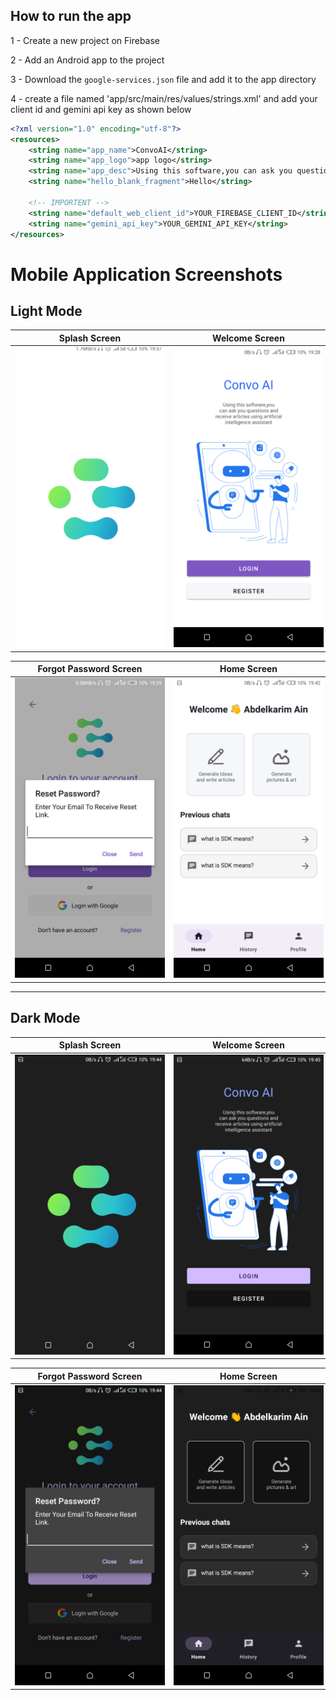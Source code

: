 ## How to run the app

1   -   Create a new project on Firebase

2   -   Add an Android app to the project

3   -   Download the `google-services.json` file and add it to the app directory

4   -   create a file named 'app/src/main/res/values/strings.xml' and add your client id and gemini api key as shown below



```xml
<?xml version="1.0" encoding="utf-8"?>
<resources>
    <string name="app_name">ConvoAI</string>
    <string name="app_logo">app logo</string>
    <string name="app_desc">Using this software,you can ask you questions and receive articles using artificial intelligence assistant</string>
    <string name="hello_blank_fragment">Hello</string>

    <!-- IMPORTENT -->
    <string name="default_web_client_id">YOUR_FIREBASE_CLIENT_ID</string>
    <string name="gemini_api_key">YOUR_GEMINI_API_KEY</string>
</resources>
```

# Mobile Application Screenshots

## Light Mode

| Splash Screen                                       | Welcome Screen                                        | Login Screen                                      | Register Screen                                         |
| --------------------------------------------------- | ----------------------------------------------------- | ------------------------------------------------- | ------------------------------------------------------- |
| <img src="./screenshots/1-splash-screen.png" style="max-width:240px; max-height:480px;" /> | <img src="./screenshots/2-welcome-screen.png" style="max-width:240px; max-height:480px;" /> | <img src="./screenshots/3-login-screen.png" style="max-width:240px; max-height:480px;" /> | <img src="./screenshots/4-register-screen.png" style="max-width:240px; max-height:480px;" /> |

| Forgot Password Screen                                                | Home Screen                                     | History Screen                                        | Profile Screen                                        | Chat Screen                                  |
| --------------------------------------------------------------------- | ----------------------------------------------- | ----------------------------------------------------- | ----------------------------------------------------- |-------------------------------------------- |
| <img src="./screenshots/5-forgot-password-screen.png" style="max-width:240px; max-height:480px;" /> | <img src="./screenshots/6-home-screen.png" style="max-width:240px; max-height:480px;" /> | <img src="./screenshots/7-history-screen.png" style="max-width:240px; max-height:480px;" /> | <img src="./screenshots/8-profile-screen.png" style="max-width:240px; max-height:480px;" /> | <img src="./screenshots/9-new-chat.png" style="max-width:240px; max-height:480px;" /> |



---

## Dark Mode

| Splash Screen                                            | Welcome Screen                                             | Login Screen                                    | Register Screen                                              |
| -------------------------------------------------------- | ---------------------------------------------------------- | ----------------------------------------------- | ------------------------------------------------------------ |
| <img src="./screenshots/dark-1-splash-screen.png" style="max-width:240px; max-height:480px;" /> | <img src="./screenshots/dark-2-wecome-screen.png" style="max-width:240px; max-height:480px;" /> | <img src="./screenshots/dark-3-login.png" style="max-width:240px; max-height:480px;" /> | <img src="./screenshots/dark-4-register.png" style="max-width:240px; max-height:480px;" /> |

| Forgot Password Screen                                              | Home Screen                                          | History Screen                                             | Profile Screen                                             | Chat Screen                                          |
| ------------------------------------------------------------------- | ---------------------------------------------------- | ---------------------------------------------------------- | ---------------------------------------------------------- | ---------------------------------------------------- |
| <img src="./screenshots/dark-5-forgot-password.png" style="max-width:240px; max-height:480px;" /> | <img src="./screenshots/dark-6-home-screen.png" style="max-width:240px; max-height:480px;" /> | <img src="./screenshots/dark-7-history-screen.png" style="max-width:240px; max-height:480px;" /> | <img src="./screenshots/dark-8-profile-screen.png" style="max-width:240px; max-height:480px;" /> | <img src="./screenshots/dark-9-chat-screen.png" style="max-width:240px; max-height:480px;" /> |
